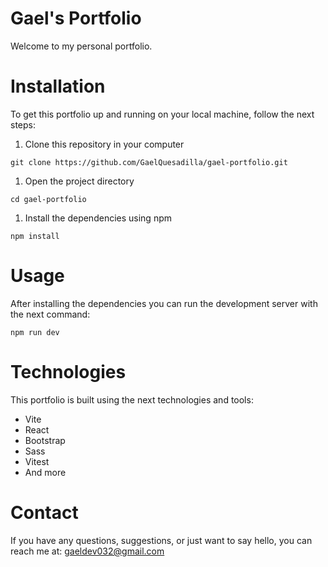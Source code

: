 # Gael's Portfolio

Welcome to my personal portfolio.

# Installation

To get this portfolio up and running on your local machine, follow the next steps:

1. Clone this repository in your computer

```shell
git clone https://github.com/GaelQuesadilla/gael-portfolio.git
```

1. Open the project directory

```shell
cd gael-portfolio
```

1. Install the dependencies using npm

```shell
npm install
```

# Usage

After installing the dependencies you can run the development server with the next command:

```shell
npm run dev
```

# Technologies

This portfolio is built using the next technologies and tools:

- Vite
- React
- Bootstrap
- Sass
- Vitest
- And more

# Contact

If you have any questions, suggestions, or just want to say hello, you can reach me at: gaeldev032@gmail.com
